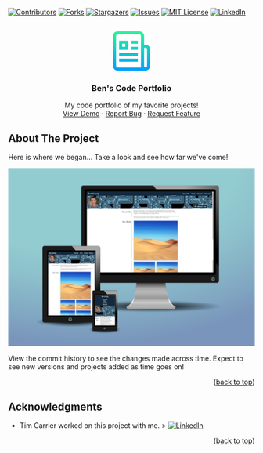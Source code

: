 <div id="top"></div>
<!--
*** Thanks for checking out the Best-README-Template. If you have a suggestion
*** that would make this better, please fork the repo and create a pull request
*** or simply open an issue with the tag "enhancement".
*** Don't forget to give the project a star!
*** Thanks again! Now go create something AMAZING! :D
-->



<!-- PROJECT SHIELDS -->
<!--
*** I'm using markdown "reference style" links for readability.
*** Reference links are enclosed in brackets [ ] instead of parentheses ( ).
*** See the bottom of this document for the declaration of the reference variables
*** for contributors-url, forks-url, etc. This is an optional, concise syntax you may use.
*** https://www.markdownguide.org/basic-syntax/#reference-style-links
-->
[![Contributors][contributors-shield]][contributors-url]
[![Forks][forks-shield]][forks-url]
[![Stargazers][stars-shield]][stars-url]
[![Issues][issues-shield]][issues-url]
[![MIT License][license-shield]][license-url]
[![LinkedIn][linkedin-shield]][linkedin-url]



<!-- PROJECT LOGO -->
<br />
<div align="center">
  <a href="https://github.com/theresaqueryforthat/code_portfolio">
    <img src="assets/images/logo.png" alt="Logo" width="80" height="80">
  </a>

<h3 align="center">Ben's Code Portfolio</h3>

  <p align="center">
    My code portfolio of my favorite projects!
    <br />
    <a href="https://theresaqueryforthat.github.io/code_portfolio/">View Demo</a>
    ·
    <a href="https://github.com/theresaqueryforthat/code_portfolio/issues">Report Bug</a>
    ·
    <a href="https://github.com/theresaqueryforthat/code_portfolio/issues">Request Feature</a>
  </p>
</div>



<!-- ABOUT THE PROJECT -->
## About The Project

Here is where we began... Take a look and see how far we've come!

[![Product Name Screen Shot][product-screenshot]](https://theresaqueryforthat.github.io/code_portfolio/)

View the commit history to see the changes made across time. Expect to see new versions and projects added as time goes on!

<p align="right">(<a href="#top">back to top</a>)</p>

<!-- ACKNOWLEDGMENTS -->
## Acknowledgments

* Tim Carrier worked on this project with me. >  [![LinkedIn][linkedin-shield]][linkedin-url-tim]

<p align="right">(<a href="#top">back to top</a>)</p>



<!-- MARKDOWN LINKS & IMAGES -->
<!-- https://www.markdownguide.org/basic-syntax/#reference-style-links -->
[contributors-shield]: https://img.shields.io/github/contributors/theresaqueryforthat/code_portfolio.svg?style=for-the-badge
[contributors-url]: https://github.com/theresaqueryforthat/code_portfolio/graphs/contributors
[forks-shield]: https://img.shields.io/github/forks/theresaqueryforthat/code_portfolio.svg?style=for-the-badge
[forks-url]: https://github.com/theresaqueryforthat/code_portfolio/network/members
[stars-shield]: https://img.shields.io/github/stars/theresaqueryforthat/code_portfolio.svg?style=for-the-badge
[stars-url]: https://github.com/theresaqueryforthat/code_portfolio/stargazers
[issues-shield]: https://img.shields.io/github/issues/theresaqueryforthat/code_portfolio.svg?style=for-the-badge
[issues-url]: https://github.com/theresaqueryforthat/code_portfolio/issues
[license-shield]: https://img.shields.io/github/license/theresaqueryforthat/code_portfolio.svg?style=for-the-badge
[license-url]: https://github.com/theresaqueryforthat/code_portfolio/blob/master/LICENSE.txt
[linkedin-shield]: https://img.shields.io/badge/-LinkedIn-black.svg?style=for-the-badge&logo=linkedin&colorB=555
[linkedin-url]: https://www.linkedin.com/in/bk09/
[linkedin-url-tim]: https://www.linkedin.com/in/tim-carrier-9a2a9a22/
[product-screenshot]: assets/images/screenshot.png
